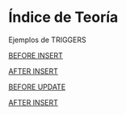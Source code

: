 # Índice de Teoría


Ejemplos de TRIGGERS

[BEFORE INSERT](EjemplosTriggers/BeforeInsert.md)

[AFTER INSERT](EjemplosTriggers/AfterInsert.md)

[BEFORE UPDATE](EjemplosTriggers/BeforeUpdate.md)

[AFTER INSERT](EjemplosTriggers/AfterUpdate.md)
